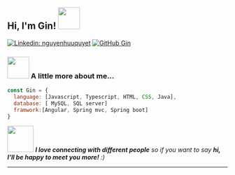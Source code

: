 <h2> Hi, I'm Gin! <img src="https://media.giphy.com/media/mGcNjsfWAjY5AEZNw6/giphy.gif" width="50"></h2>
<!-- <img align='right' src="https://media.giphy.com/media/ieyl9zmCjO4b4t6qoY/giphy.gif" width="230"> -->
<!-- <p><em>Software Enginner at <a href="http://www.unb.br">University of Brasilia</a><img src="https://media.giphy.com/media/fYSnHlufseco8Fh93Z/giphy.gif" width="30"></br>Developer Consultant at <a href="https://www.thoughtworks.com">ThoughtWorks</a><img src="https://media.giphy.com/media/WUlplcMpOCEmTGBtBW/giphy.gif" width="30">  -->
</em></p>


[![Linkedin: nguyenhuuquyet](https://img.shields.io/badge/-nguyenhuuquyet-blue?style=flat-square&logo=Linkedin&logoColor=white&link=https://www.linkedin.com/in/quyet-nguyen-huu-a7636621a/)](https://www.linkedin.com/in/quyet-nguyen-huu-a7636621a/)
[![GitHub Gin](https://img.shields.io/github/followers/gindevp?label=follow&style=social)](https://github.com/gindevp)


### <img src="https://media.giphy.com/media/VgCDAzcKvsR6OM0uWg/giphy.gif" width="50"> A little more about me...  

```javascript
const Gin = {
  language: [Javascript, Typescript, HTML, CSS, Java],
  database: [ MySQL, SQL server]
  framwork:[Angular, Spring mvc, Spring boot]
}
```

<img src="https://media.giphy.com/media/LnQjpWaON8nhr21vNW/giphy.gif" width="60"> <em><b>I love connecting with different people</b> so if you want to say <b>hi, I'll be happy to meet you more!</b> :)</em>

---


